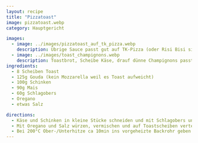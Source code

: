 ```yaml
---
layout: recipe
title: "Pizzatoast"
image: pizzatoast.webp
category: Hauptgericht

images:
  - image: ../images/pizzatoast_auf_tk_pizza.webp
    description: Übrige Sauce passt gut auf TK-Pizza (oder Risi Bisi siehe dortiges Rezept)
  - image: ../images/toast_champignons.webp
    description: Toastbrot, Scheibe Käse, drauf dünne Champignons passt super
ingredients:
  - 8 Scheiben Toast
  - 125g Gouda (kein Mozzarella weil es Toast aufweicht)
  - 100g Schinken
  - 90g Mais
  - 60g Schlagobers
  - Oregano
  - etwas Salz

directions:
  - Käse und Schinken in kleine Stücke schneiden und mit Schlagobers und Mais vermischen
  - Mit Oregano und Salz würzen, vermischen und auf Toastscheiben verteilen
  - Bei 200°C Ober-/Unterhitze ca 10min ins vorgeheizte Backrohr geben
---
```

